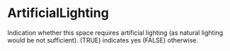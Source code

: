 ArtificialLighting
==================

Indication whether this space  requires artificial lighting (as natural lighting would be not sufficient). (TRUE) indicates yes (FALSE) otherwise.
